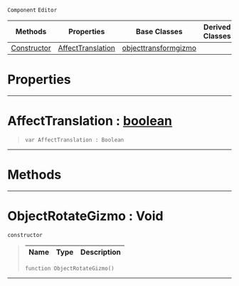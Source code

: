  `Component` `Editor`



|Methods|Properties|Base Classes|Derived Classes|
|---|---|---|---|
|[ Constructor](https://plasmaengine.github.io/PlasmaDocs/Plasma1/C++/code_reference/class_reference/objectrotategizmo.markdown#objectrotategizmo-void)|[ AffectTranslation](https://plasmaengine.github.io/PlasmaDocs/Plasma1/C++/code_reference/class_reference/objectrotategizmo.markdown#affecttranslation-plasma-e)|[objecttransformgizmo](https://plasmaengine.github.io/PlasmaDocs/Plasma1/C++/code_reference/class_reference/objecttransformgizmo.markdown)| |


 #  Properties


---  
 #  AffectTranslation : [boolean](https://plasmaengine.github.io/PlasmaDocs/Plasma1/C++/code_reference/lightning_base_types/boolean.markdown)

> 
> ``` lang=cpp, name=Lightning
> var AffectTranslation : Boolean


---  
 #  Methods


---  
 #  ObjectRotateGizmo : Void

 `constructor`

> 
> |Name|Type|Description|
> |---|---|---|
> ``` lang=cpp, name=Lightning
> function ObjectRotateGizmo()
> ``` 


---  
 

 
